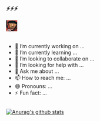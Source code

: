 ###  ⚡⚡⚡
<p >
   <img src="https://github.com/no-f/no-f/blob/main/cover.jpg" width="30">
</p>

<!--
**no-f/no-f** is a ✨ _special_ ✨ repository because its `README.md` (this file) appears on your GitHub profile.

Here are some ideas to get you started:

- 🔭 I’m currently working on ...
- 🌱 I’m currently learning ...
- 👯 I’m looking to collaborate on ...
- 🤔 I’m looking for help with ...
- 💬 Ask me about ...
- 📫 How to reach me: ...
- 😄 Pronouns: ...
- ⚡ Fun fact: ...
![Lang](https://github-readme-stats.vercel.app/api/top-langs/?username=no-f&theme=gruvbox&hide=ipynb,html&layout=compact)

-->

##
- 🔭 I’m currently working on ...
- 🌱 I’m currently learning ...
- 👯 I’m looking to collaborate on ...
- 🤔 I’m looking for help with ...
- 💬 Ask me about ...
- 📫 How to reach me: ...
- 😄 Pronouns: ...
- ⚡ Fun fact: ...


##
[![Anurag's github stats](https://github-readme-stats.vercel.app/api?username=no-f&theme=gruvbox&hide=ipynb,html&layout=compact)](https://github.com/anuraghazra/github-readme-stats)



